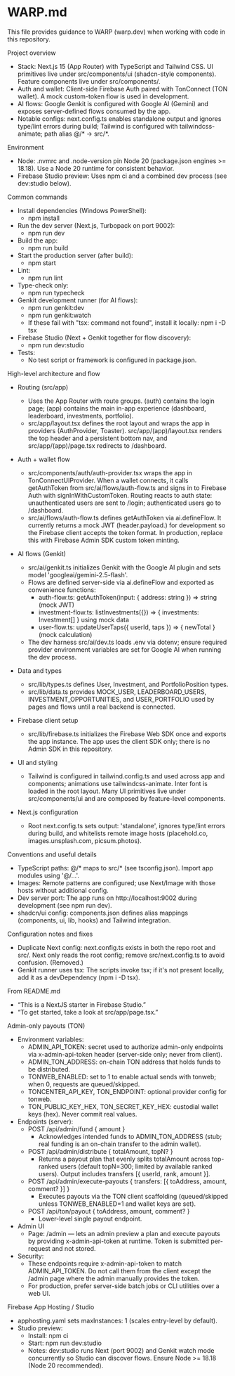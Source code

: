 # WARP.md

This file provides guidance to WARP (warp.dev) when working with code in this repository.

Project overview
- Stack: Next.js 15 (App Router) with TypeScript and Tailwind CSS. UI primitives live under src/components/ui (shadcn-style components). Feature components live under src/components/<feature>.
- Auth and wallet: Client-side Firebase Auth paired with TonConnect (TON wallet). A mock custom-token flow is used in development.
- AI flows: Google Genkit is configured with Google AI (Gemini) and exposes server-defined flows consumed by the app.
- Notable configs: next.config.ts enables standalone output and ignores type/lint errors during build; Tailwind is configured with tailwindcss-animate; path alias @/* -> src/*.

Environment
- Node: .nvmrc and .node-version pin Node 20 (package.json engines >= 18.18). Use a Node 20 runtime for consistent behavior.
- Firebase Studio preview: Uses npm ci and a combined dev process (see dev:studio below).

Common commands
- Install dependencies (Windows PowerShell):
  - npm install
- Run the dev server (Next.js, Turbopack on port 9002):
  - npm run dev
- Build the app:
  - npm run build
- Start the production server (after build):
  - npm start
- Lint:
  - npm run lint
- Type-check only:
  - npm run typecheck
- Genkit development runner (for AI flows):
  - npm run genkit:dev
  - npm run genkit:watch
  - If these fail with "tsx: command not found", install it locally: npm i -D tsx
- Firebase Studio (Next + Genkit together for flow discovery):
  - npm run dev:studio
- Tests:
  - No test script or framework is configured in package.json.

High-level architecture and flow
- Routing (src/app)
  - Uses the App Router with route groups. (auth) contains the login page; (app) contains the main in-app experience (dashboard, leaderboard, investments, portfolio).
  - src/app/layout.tsx defines the root layout and wraps the app in providers (AuthProvider, Toaster). src/app/(app)/layout.tsx renders the top header and a persistent bottom nav, and src/app/(app)/page.tsx redirects to /dashboard.

- Auth + wallet flow
  - src/components/auth/auth-provider.tsx wraps the app in TonConnectUIProvider. When a wallet connects, it calls getAuthToken from src/ai/flows/auth-flow.ts and signs in to Firebase Auth with signInWithCustomToken. Routing reacts to auth state: unauthenticated users are sent to /login; authenticated users go to /dashboard.
  - src/ai/flows/auth-flow.ts defines getAuthToken via ai.defineFlow. It currently returns a mock JWT (header.payload.) for development so the Firebase client accepts the token format. In production, replace this with Firebase Admin SDK custom token minting.

- AI flows (Genkit)
  - src/ai/genkit.ts initializes Genkit with the Google AI plugin and sets model 'googleai/gemini-2.5-flash'.
  - Flows are defined server-side via ai.defineFlow and exported as convenience functions:
    - auth-flow.ts: getAuthToken(input: { address: string }) => string (mock JWT)
    - investment-flow.ts: listInvestments({}) => { investments: Investment[] } using mock data
    - user-flow.ts: updateUserTaps({ userId, taps }) => { newTotal } (mock calculation)
  - The dev harness src/ai/dev.ts loads .env via dotenv; ensure required provider environment variables are set for Google AI when running the dev process.

- Data and types
  - src/lib/types.ts defines User, Investment, and PortfolioPosition types.
  - src/lib/data.ts provides MOCK_USER, LEADERBOARD_USERS, INVESTMENT_OPPORTUNITIES, and USER_PORTFOLIO used by pages and flows until a real backend is connected.

- Firebase client setup
  - src/lib/firebase.ts initializes the Firebase Web SDK once and exports the app instance. The app uses the client SDK only; there is no Admin SDK in this repository.

- UI and styling
  - Tailwind is configured in tailwind.config.ts and used across app and components; animations use tailwindcss-animate. Inter font is loaded in the root layout. Many UI primitives live under src/components/ui and are composed by feature-level components.

- Next.js configuration
  - Root next.config.ts sets output: 'standalone', ignores type/lint errors during build, and whitelists remote image hosts (placehold.co, images.unsplash.com, picsum.photos).

Conventions and useful details
- TypeScript paths: @/* maps to src/* (see tsconfig.json). Import app modules using '@/...'.
- Images: Remote patterns are configured; use Next/Image with those hosts without additional config.
- Dev server port: The app runs on http://localhost:9002 during development (see npm run dev).
- shadcn/ui config: components.json defines alias mappings (components, ui, lib, hooks) and Tailwind integration.

Configuration notes and fixes
- Duplicate Next config: next.config.ts exists in both the repo root and src/. Next only reads the root config; remove src/next.config.ts to avoid confusion. (Removed.)
- Genkit runner uses tsx: The scripts invoke tsx; if it's not present locally, add it as a devDependency (npm i -D tsx).

From README.md
- “This is a NextJS starter in Firebase Studio.”
- “To get started, take a look at src/app/page.tsx.”

Admin-only payouts (TON)
- Environment variables:
  - ADMIN_API_TOKEN: secret used to authorize admin-only endpoints via x-admin-api-token header (server-side only; never from client).
  - ADMIN_TON_ADDRESS: on-chain TON address that holds funds to be distributed.
  - TONWEB_ENABLED: set to 1 to enable actual sends with tonweb; when 0, requests are queued/skipped.
  - TONCENTER_API_KEY, TON_ENDPOINT: optional provider config for tonweb.
  - TON_PUBLIC_KEY_HEX, TON_SECRET_KEY_HEX: custodial wallet keys (hex). Never commit real values.
- Endpoints (server):
  - POST /api/admin/fund { amount }
    - Acknowledges intended funds to ADMIN_TON_ADDRESS (stub; real funding is an on-chain transfer to the admin wallet).
  - POST /api/admin/distribute { totalAmount, topN? }
    - Returns a payout plan that evenly splits totalAmount across top-ranked users (default topN=300; limited by available ranked users). Output includes transfers [{ userId, rank, amount }].
  - POST /api/admin/execute-payouts { transfers: [{ toAddress, amount, comment? }] }
    - Executes payouts via the TON client scaffolding (queued/skipped unless TONWEB_ENABLED=1 and wallet keys are set).
  - POST /api/ton/payout { toAddress, amount, comment? }
    - Lower-level single payout endpoint.
- Admin UI
  - Page: /admin — lets an admin preview a plan and execute payouts by providing x-admin-api-token at runtime. Token is submitted per-request and not stored.
- Security:
  - These endpoints require x-admin-api-token to match ADMIN_API_TOKEN. Do not call them from the client except the /admin page where the admin manually provides the token.
  - For production, prefer server-side batch jobs or CLI utilities over a web UI.

Firebase App Hosting / Studio
- apphosting.yaml sets maxInstances: 1 (scales entry-level by default).
- Studio preview:
  - Install: npm ci
  - Start: npm run dev:studio
  - Notes: dev:studio runs Next (port 9002) and Genkit watch mode concurrently so Studio can discover flows. Ensure Node >= 18.18 (Node 20 recommended).
